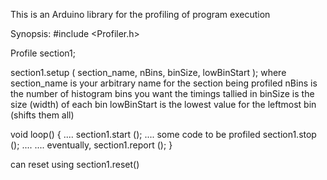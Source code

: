 This is an Arduino library for the profiling of program execution

Synopsis:
#include <Profiler.h>

Profile section1;

section1.setup ( section_name, nBins, binSize, lowBinStart );
  where section_name is your arbitrary name for the section being profiled
  nBins is the number of histogram bins you want the timings tallied in
  binSize is the size (width) of each bin
  lowBinStart is the lowest value for the leftmost bin (shifts them all)
  
void loop() {
  ....
  section1.start ();
  .... some code to be profiled
  section1.stop ();
  ....
  .... eventually,
  section1.report ();
}

can reset using section1.reset()
